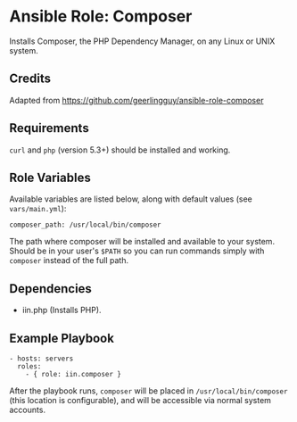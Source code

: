 # Ansible Role: Composer

Installs Composer, the PHP Dependency Manager, on any Linux or UNIX system.


## Credits
  Adapted from https://github.com/geerlingguy/ansible-role-composer

## Requirements

`curl` and `php` (version 5.3+) should be installed and working.

## Role Variables

Available variables are listed below, along with default values (see `vars/main.yml`):

    composer_path: /usr/local/bin/composer

The path where composer will be installed and available to your system. Should be in your user's `$PATH` so you can run commands simply with `composer` instead of the full path.

## Dependencies

  - iin.php (Installs PHP).

## Example Playbook

    - hosts: servers
      roles:
        - { role: iin.composer }

After the playbook runs, `composer` will be placed in `/usr/local/bin/composer` (this location is configurable), and will be accessible via normal system accounts.
